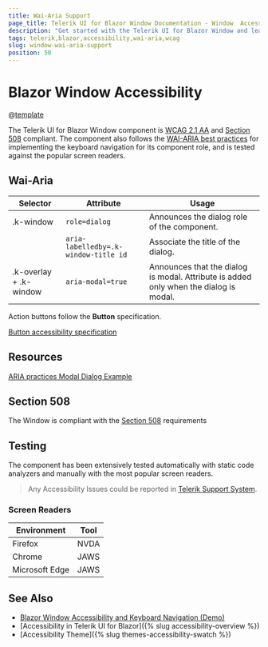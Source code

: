 ```yaml
---
title: Wai-Aria Support
page_title: Telerik UI for Blazor Window Documentation - Window  Accessibility
description: "Get started with the Telerik UI for Blazor Window and learn about its accessibility support for WAI-ARIA, Section 508, and WCAG 2.1."
tags: telerik,blazor,accessibility,wai-aria,wcag
slug: window-wai-aria-support
position: 50
---
```


# Blazor Window Accessibility

@[template](/_contentTemplates/common/parameters-table-styles.md#table-layout)



The Telerik UI for Blazor Window component is [WCAG 2.1 AA](https://www.w3.org/TR/WCAG21/) and [Section 508](http://www.section508.gov/) compliant. The component also follows the [WAI-ARIA best practices](https://www.w3.org/WAI/ARIA/apg/) for implementing the keyboard navigation for its component role, and is tested against the popular screen readers.

## Wai-Aria

| Selector | Attribute | Usage |
| -------- | --------- | ----- |
| .k-window | `role=dialog` | Announces the dialog role of the component. |
|  | `aria-labelledby=.k-window-title id` | Associate the title of the dialog. |
| .k-overlay + .k-window | `aria-modal=true` | Announces that the dialog is modal. Attribute is added only when the dialog is modal. |


Action buttons follow the **Button** specification.

[Button accessibility specification]({{button_a11y_link}})

## Resources

[ARIA practices Modal Dialog Example](https://www.w3.org/WAI/ARIA/apg/example-index/dialog-modal/dialog)

## Section 508


The Window is compliant with the [Section 508](http://www.section508.gov/) requirements

## Testing


The component has been extensively tested automatically with static code analyzers and manually with the most popular screen readers.

> Any Accessibility Issues could be reported in [Telerik Support System](https://www.telerik.com/account/support-center).

### Screen Readers

| Environment | Tool |
| ----------- | ---- |
| Firefox | NVDA |
| Chrome | JAWS |
| Microsoft Edge | JAWS |



## See Also

* [Blazor Window Accessibility and Keyboard Navigation (Demo)](https://demos.telerik.com/blazor-ui/window/keyboard-navigation)
* [Accessibility in Telerik UI for Blazor]({% slug accessibility-overview %})
* [Accessibility Theme]({% slug themes-accessibility-swatch %})
